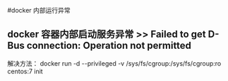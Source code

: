 #docker 内部运行异常

## docker 容器内部启动服务异常 >> Failed to get D-Bus connection: Operation not permitted 
解决方法：
docker run -d --privileged -v /sys/fs/cgroup:/sys/fs/cgroup:ro centos:7 init 
